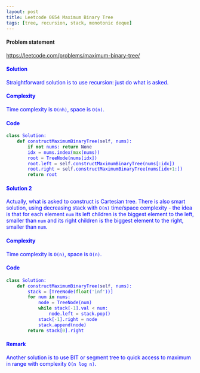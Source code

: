 ```yaml
---
layout: post
title: Leetcode 0654 Maximum Binary Tree
tags: [tree, recursion, stack, monotonic deque]
---
```


#### Problem statement

<a href="https://leetcode.com/problems/maximum-binary-tree/"> <font color = blue>https://leetcode.com/problems/maximum-binary-tree/

#### Solution
Straightforward solution is to use recursion: just do what is asked.

#### Complexity
Time complexity is `O(nh)`, space is `O(n)`.

#### Code
```python
class Solution:
    def constructMaximumBinaryTree(self, nums):
        if not nums: return None
        idx = nums.index(max(nums))
        root = TreeNode(nums[idx])
        root.left = self.constructMaximumBinaryTree(nums[:idx])
        root.right = self.constructMaximumBinaryTree(nums[idx+1:])
        return root
```

#### Solution 2
Actually, what is asked to construct is Cartesian tree. There is also smart solution, using decreasing stack with `O(n)` time/space complexity - the idea is that for each element `num` its left children is the biggest element to the left, smaller than `num` and its right children is the biggest element to the right, smaller than `num`.

#### Complexity
Time complexity is `O(n)`, space is `O(n)`.

#### Code
```python
class Solution:
    def constructMaximumBinaryTree(self, nums):
        stack = [TreeNode(float('inf'))]
        for num in nums:
            node = TreeNode(num)
            while stack[-1].val < num:
                node.left = stack.pop()
            stack[-1].right = node
            stack.append(node)
        return stack[0].right
```

#### Remark
Another solution is to use BIT or segment tree to quick access to maximum in range with complexity `O(n log n)`.

